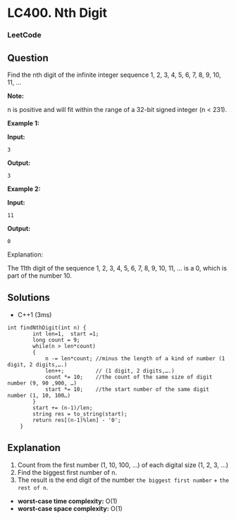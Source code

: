 # LC400. Nth Digit

### LeetCode

## Question

Find the nth digit of the infinite integer sequence 1, 2, 3, 4, 5, 6, 7, 8, 9, 10, 11, ...

**Note:**

n is positive and will fit within the range of a 32-bit signed integer (n < 231).

**Example 1:**

**Input:**
```
3
```

**Output:**
```
3
```

**Example 2:**

**Input:**
```
11
```

**Output:**
```
0
```

Explanation:

The 11th digit of the sequence 1, 2, 3, 4, 5, 6, 7, 8, 9, 10, 11, ... is a 0, which is part of the number 10.

## Solutions

* C++1 (3ms)
```
int findNthDigit(int n) {
        int len=1,  start =1;
        long count = 9;
        while(n > len*count)
        {
            n -= len*count; //minus the length of a kind of number (1 digit, 2 digits,….)
            len++;          // (1 digit, 2 digits,….)
            count *= 10;    //the count of the same size of digit number (9, 90 ,900, …)
            start *= 10;    //the start number of the same digit number (1, 10, 100…)
        }
        start += (n-1)/len;
        string res = to_string(start);
        return res[(n-1)%len] - '0';
    }
```

## Explanation

1. Count from the first number (1, 10, 100, ...) of each digital size (1, 2, 3, ...)
2. Find the biggest first number of n.
3. The result is the end digit of the number `the biggest first number` + `the rest of n`.

* **worst-case time complexity:** O(1)
* **worst-case space complexity:** O(1)